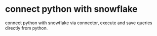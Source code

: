 # connect python with snowflake
 connect python with snowflake via connector, execute and save queries directly from python.
